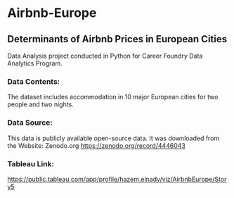 # Airbnb-Europe
## Determinants of Airbnb Prices in European Cities
Data Analysis project conducted in Python for Career Foundry Data Analytics Program.

### Data Contents:

The dataset includes accommodation in 10 major European cities for two people and two nights.

### Data Source: 
This data is publicly available open-source data. It was downloaded from the Website: Zenodo.org     https://zenodo.org/record/4446043

### Tableau Link:
https://public.tableau.com/app/profile/hazem.elnady/viz/AirbnbEurope/Story5

